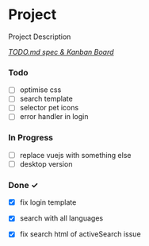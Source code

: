 # Project

Project Description

<em>[TODO.md spec & Kanban Board](https://bit.ly/3fCwKfM)</em>

### Todo

- [ ] optimise css  
- [ ] search template  
- [ ] selector pet icons  
- [ ] error handler in login  

### In Progress

- [ ] replace vuejs with something else  
- [ ] desktop version  

### Done ✓

- [x] fix login template  
- [x] search with all languages  
- [x] fix search html of activeSearch issue  

